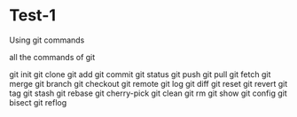 # Test-1
Using git commands


all the commands of git

git init
git clone
git add
git commit
git status
git push
git pull
git fetch
git merge
git branch
git checkout
git remote
git log
git diff
git reset
git revert
git tag
git stash
git rebase
git cherry-pick
git clean
git rm
git show
git config
git bisect
git reflog

